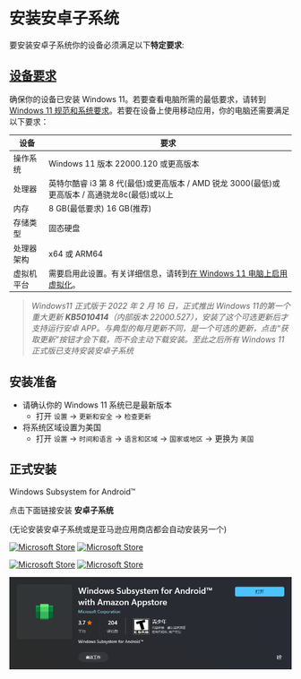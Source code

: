 # 安装安卓子系统

要安装安卓子系统你的设备必须满足以下**特定要求**:

## [设备要求](https://support.microsoft.com/zh-cn/windows/install-mobile-apps-and-the-amazon-appstore-f8d0abb5-44ad-47d8-b9fb-ad6b1459ff6c)

确保你的设备已安装 Windows 11。若要查看电脑所需的最低要求，请转到 [Windows 11 规范和系统要求](https://www.microsoft.com/windows/windows-11-specifications)。若要在设备上使用移动应用，你的电脑还需要满足以下要求：

|设备|要求|
|-|-|
|操作系统|Windows 11 版本 22000.120 或更高版本|
|处理器|英特尔酷睿 i3 第 8 代(最低)或更高版本 / AMD 锐龙 3000(最低)或更高版本 / 高通骁龙8c(最低)或以上|
|内存|8 GB(最低要求) 16 GB(推荐)|
|存储类型|固态硬盘|
|处理器架构|x64 或 ARM64|
|虚拟机平台|需要启用此设置。有关详细信息，请转到[在 Windows 11 电脑上启用虚拟化](https://support.microsoft.com/zh-cn/windows/%E5%9C%A8%E7%94%B5%E8%84%91windows-11%E8%99%9A%E6%8B%9F%E5%8C%96-c5578302-6e43-4b4b-a449-8ced115f58e1)。|

>*Windows11 正式版于 2022 年 2 月 16 日，正式推出 Windows 11的第一个重大更新  **KB5010414**（内部版本 22000.527），安装了这个可选更新后才支持运行安卓 APP。与典型的每月更新不同，是一个可选的更新，点击“获取更新”按钮才会下载，而不会主动下载安装。至此之后所有 Windows 11 正式版已支持安装安卓子系统*

## 安装准备

- 请确认你的 Windows 11 系统已是最新版本
  - 打开 `设置` -> `更新和安全` -> `检查更新`
- 将系统区域设置为美国
  - 打开 `设置` -> `时间和语言` -> `语言和区域` -> `国家或地区` -> 更换为 `美国`

## 正式安装

Windows Subsystem for Android™

点击下面链接安装 **安卓子系统**

(无论安装安卓子系统或是亚马逊应用商店都会自动安装另一个)

[![Microsoft Store](https://img.shields.io/badge/%E5%AE%89%E8%A3%85%20%E9%80%82%E7%94%A8%E4%BA%8E%20Android%E2%84%A2%EF%B8%8F%20%E7%9A%84%20Windows%20%E5%AD%90%E7%B3%BB%E7%BB%9F-magenta.svg?label=Microsoft%20Store&logo=Microsoft&style=for-the-badge&color=66eb6e)](ms-windows-store://pdp/?ProductId=9P3395VX91NR)
[![Microsoft Store](https://img.shields.io/badge/%E9%80%82%E7%94%A8%E4%BA%8E%20Android%E2%84%A2%EF%B8%8F%20%E7%9A%84%20Windows%20%E5%AD%90%E7%B3%BB%E7%BB%9F-magenta.svg?label=Microsoft%20Store%20%E7%BD%91%E9%A1%B5&logo=Microsoft&style=for-the-badge&color=11a2f8)](https://apps.microsoft.com/store/detail/windows-subsystem-for-android%E2%84%A2-with-amazon-appstore/9P3395VX91NR?hl=zh-cn&gl=CN)

[![Microsoft Store](https://img.shields.io/badge/%E5%AE%89%E8%A3%85%20Amazon%20Appstore-magenta.svg?label=Microsoft%20Store&logo=Microsoft&style=for-the-badge&color=232e3e)](ms-windows-store://pdp/?productid=9NJHK44TTKSX)
[![Microsoft Store](https://img.shields.io/badge/Amazon%20Appstore-magenta.svg?label=Microsoft%20Store%20%E7%BD%91%E9%A1%B5&logo=Microsoft&style=for-the-badge&color=11a2f8)](https://apps.microsoft.com/store/detail/amazon-appstore/9NJHK44TTKSX?hl=zh-cn&gl=CN)

[![wsa](./Photo/Microsoft-Store/dark/Windows-Subsystem-for-Android.png)](ms-windows-store://pdp/?ProductId=9P3395VX91NR)
